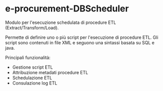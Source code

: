 # e-procurement-DBScheduler
Modulo per l'esecuzione schedulata di procedure ETL (Extract/Transform/Load).

Permette di definire uno o più script per l'esecuzione di procedure ETL.
Gli script sono contenuti in file XML e seguono una sintassi basata su SQL e java.

Principali funzionalità:
- Gestione script ETL
- Attribuzione metadati procedure ETL
- Schedulazione ETL
- Consulazione log ETL
